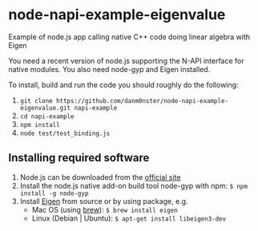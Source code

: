 # node-napi-example-eigenvalue
Example of node.js app calling native C++ code doing linear algebra with Eigen

You need a recent version of node.js supporting the N-API interface for native modules. You also need node-gyp and Eigen installed.

To install, build and run the code you should roughly do the following:
1. `git clone https://github.com/danm0nster/node-napi-example-eigenvalue.git napi-example`
1. `cd napi-example`
1. `npm install`
1. `node test/test_binding.js`

## Installing required software
1. Node.js can be downloaded from the [official site](https://nodejs.org/en/)
1. Install the node.js native add-on build tool node-gyp with npm: `$ npm install -g node-gyp`
1. Install [Eigen](https://eigen.tuxfamily.org/index.php?title=Main_Page) from source or by using package, e.g.
    * Mac OS (using [brew](https://brew.sh)): `$ brew install eigen`
    * Linux (Debian | Ubuntu): `$ apt-get install libeigen3-dev`
